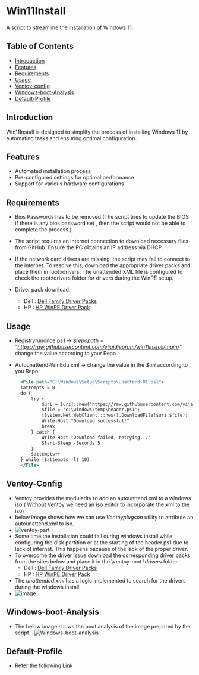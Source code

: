 # Win11Install

A script to streamline the installation of Windows 11.

## Table of Contents

- [Introduction](#introduction)
- [Features](#features)
- [Requirements](#requirements)
- [Usage](#usage)
- [Ventoy-config](#Ventoy-Config)
- [Windows-boot-Analysis](#Windows-boot-Analysis)
- [Default-Profile](#Default-Profile)

  
## Introduction

Win11Install is designed to simplify the process of installing Windows 11 by automating tasks and ensuring optimal configuration.

## Features

- Automated installation process
- Pre-configured settings for optimal performance
- Support for various hardware configurations

## Requirements
 - Bios Passwords has to be removed (The script tries to update the BIOS if there is any bios password set , then the script would not be able to complete the process.)
 - The script requires an internet connection to download necessary files from GitHub. Ensure the PC obtains an IP address via DHCP.
 - If the network card drivers are missing, the script may fail to connect to the internet. To resolve this, download the appropriate driver packs and place them in root:\drivers. The unattended XML file is configured to check the root:\drivers folder for drivers during the WinPE setup.
 - Driver pack download:
   
     - Dell : [Dell Family Driver Packs](https://www.dell.com/support/kbdoc/en-us/000180534/dell-family-driver-packs)
     - HP : [HP WinPE Driver Pack](https://ftp.hp.com/pub/caps-softpaq/cmit/HP_WinPE_DriverPack.html)

## Usage
- Registryrunonce.ps1 -> *$repopath = "https://raw.githubusercontent.com/vijaidjearam/win11install/main/"* change the value according to your Repo
- Autounattend-WinEdu.xml -> change the value in the *$uri* according to you Repo

  ```xml
	<File path="C:\Windows\Setup\Scripts\unattend-01.ps1">
	$attempts = 0
	do {
	    try {
	        $uri = [uri]::new('https://raw.githubusercontent.com/vijaidjearam/win11install/main/registryrunonce.ps1');
	        $file = 'c:\windows\temp\header.ps1';
	        [System.Net.WebClient]::new().DownloadFile($uri,$file);
	        Write-Host "Download successful!"
	        break
	    } catch {
	        Write-Host "Download failed, retrying..."
	        Start-Sleep -Seconds 5
	    }
	    $attempts++
	} while ($attempts -lt 10)
	</File>
  ```

## Ventoy-Config

  - Ventoy provides the modularity to add an autounttend.xml to a windows iso ( Without Ventoy we need an iso editor to incorporate the xml to the iso)
  - below image shows how we can use *Ventoyplugson* utility to attribute an autounattend.xml to iso. 
  - ![ventoy-part](https://github.com/user-attachments/assets/cbc8e3fd-4be0-45ac-8f09-32fd08317d70)
  - Some time the installation could fail during windows install while configuring the disk partition or at the starting of the header.ps1 due to lack of internet. This happens bacause of the lack of the proper driver.
  - To overcome the driver issue download the corresponding driver packs from the sites below and place it in the \ventoy-root *\drivers* folder.
     - Dell : [Dell Family Driver Packs](https://www.dell.com/support/kbdoc/en-us/000180534/dell-family-driver-packs)
     - HP : [HP WinPE Driver Pack](https://ftp.hp.com/pub/caps-softpaq/cmit/HP_WinPE_DriverPack.html)
  - The *unattended.xml* has a logic implemented to search for the drivers during the windows install.
  - ![image](https://github.com/user-attachments/assets/58ba34e8-ce76-4769-a42d-6e58be252ad7)
    

## Windows-boot-Analysis
  - The below image shows the boot analysis of the image prepared by the script.
  -![Windows-boot-analysis](https://github.com/user-attachments/assets/eb774068-2f92-4ec1-9494-b7ab2e1844ae)

## Default-Profile
 - Refer the following [Link](https://vijaidjearam.github.io/blog/windows11/2025/02/28/Copy-desired-profile-to-Default-Profile.html)


